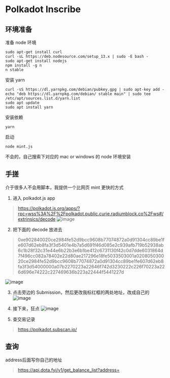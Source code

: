 # Polkadot Inscribe
## 环境准备
准备 node 环境
```
sudo apt-get install curl
curl -sL https://deb.nodesource.com/setup_13.x | sudo -E bash -
sudo apt-get install nodejs
npm install -g n
n stable
```
安装 yarn
```
curl -sS https://dl.yarnpkg.com/debian/pubkey.gpg | sudo apt-key add -
echo "deb https://dl.yarnpkg.com/debian/ stable main" | sudo tee /etc/apt/sources.list.d/yarn.list
sudo apt update
sudo apt install yarn
```
安装依赖
```
yarn
```
启动
```
node mint.js
```
不会的，自己搜索下对应的 mac or windows 的 node 环境安装

## 手搓
介于很多人不会用脚本，我提供一个比网页 mint 更快的方式
1. 进入 polkadot.js app 
> https://polkadot.js.org/apps/?rpc=wss%3A%2F%2Fpolkadot.public.curie.radiumblock.co%2Fws#/extrinsics/decode
![image](https://hackmd.io/_uploads/rJdnB6lPT.png)


2. 把下面的 decode 放进去
>0xe902840020ce2984fe52d9bcc9608b77074872a0d91304cc89be1fe607d62eb8fa3f3d5401e4b7a5d691f46d085e2c939afb719b52938ab6c1b28f32c31e44e6b22b3e6b1be412c6731130f42c0d7dde6031864d7f496cc082a78402e22d80ae217296e18fe5033503001a020805030020ce2984fe52d9bcc9608b77074872a0d91304cc89be1fe607d62eb8fa3f3d54000000a07b2270223a22646f742d3230222c226f70223a226d696e74222c227469636b223a22444f5441227d

![image](https://hackmd.io/_uploads/ByOgf6gPp.png)


3. 点击旁边的 Submission，然后更改我标红框的两处地址，改成自己的
![image](https://hackmd.io/_uploads/SyDBGalP6.png)

4. 接下来，狂点 ![image](https://hackmd.io/_uploads/Hkj8fplP6.png)


5. 查交易记录 
> https://polkadot.subscan.io/ 


## 查询
address后面写你自己的地址
> https://api.dota.fyi/v1/get_balance_list?address=



